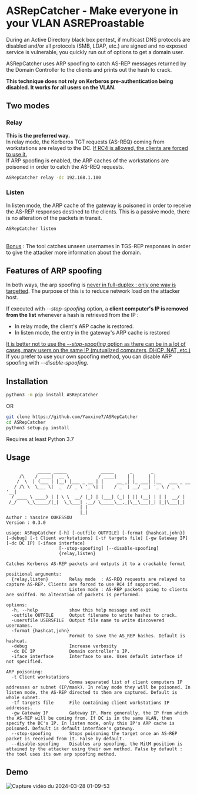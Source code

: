 # ASRepCatcher - Make everyone in your VLAN ASREProastable


During an Active Directory black box pentest, if multicast DNS protocols are disabled and/or all protocols (SMB, LDAP, etc.) are signed and no exposed service is vulnerable, you quickly run out of options to get a domain user.


ASRepCatcher uses ARP spoofing to catch AS-REP messages returned by the Domain Controller to the clients and prints out the hash to crack.

**This technique does not rely on Kerberos pre-authentication being disabled. It works for all users on the VLAN.**

## Two modes


### Relay

**This is the preferred way.**<br>
In relay mode, the Kerberos TGT requests (AS-REQ) coming from workstations are relayed to the DC. <ins>If RC4 is allowed, the clients are forced to use it.</ins><br>
If ARP spoofing is enabled, the ARP caches of the workstations are poisoned in order to catch the AS-REQ requests.

```bash
ASRepCatcher relay -dc 192.168.1.100
```
### Listen

In listen mode, the ARP cache of the gateway is poisoned in order to receive the AS-REP responses destined to the clients.
This is a passive mode, there is no alteration of the packets in transit.

```bash
ASRepCatcher listen
```
<br><ins>Bonus</ins> : The tool catches unseen usernames in TGS-REP responses in order to give the attacker more information about the domain.

## Features of ARP spoofing
In both ways, the arp spoofing is <ins>never in full-duplex : only one way is targetted</ins>. The purpose of this is to reduce network load on the attacker host.

If executed with *--stop-spoofing* option, a **client computer's IP is removed from the list** whenever a hash is retrieved from the IP :<br>
- In relay mode, the client's ARP cache is restored.
- In listen mode, the entry in the gateway's ARP cache is restored

<ins>It is better not to use the *--stop-spoofing* option as there can be in a lot of cases, many users on the same IP (mutualized computers, DHCP, NAT, etc.)</ins><br>
If you prefer to use your own spoofing method, you can disable ARP spoofing with *--disable-spoofing*.

## Installation

```bash
python3 -m pip install ASRepCatcher
```
OR
```bash
git clone https://github.com/Yaxxine7/ASRepCatcher
cd ASRepCatcher
python3 setup.py install
```
Requires at least Python 3.7
## Usage

```
            _____ _____             _____      _       _               
     /\    / ____|  __ \           / ____|    | |     | |              
    /  \  | (___ | |__) |___ _ __ | |     __ _| |_ ___| |__   ___ _ __ 
   / /\ \  \___ \|  _  // _ \ '_ \| |    / _` | __/ __| '_ \ / _ \ '__|
  / ____ \ ____) | | \ \  __/ |_) | |___| (_| | || (__| | | |  __/ |   
 /_/    \_\_____/|_|  \_\___| .__/ \_____\__,_|\__\___|_| |_|\___|_|   
                            | |                                        
                            |_|                                     
Author : Yassine OUKESSOU
Version : 0.3.0
                            
usage: ASRepCatcher [-h] [-outfile OUTFILE] [-format {hashcat,john}] [-debug] [-t Client workstations] [-tf targets file] [-gw Gateway IP] [-dc DC IP] [-iface interface]
                    [--stop-spoofing] [--disable-spoofing]
                    {relay,listen}

Catches Kerberos AS-REP packets and outputs it to a crackable format

positional arguments:
  {relay,listen}        Relay mode  : AS-REQ requests are relayed to capture AS-REP. Clients are forced to use RC4 if supported.
                        Listen mode : AS-REP packets going to clients are sniffed. No alteration of packets is performed.

options:
  -h, --help            show this help message and exit
  -outfile OUTFILE      Output filename to write hashes to crack.
  -usersfile USERSFILE  Output file name to write discovered usernames.
  -format {hashcat,john}
                        Format to save the AS_REP hashes. Default is hashcat.
  -debug                Increase verbosity
  -dc DC IP             Domain controller's IP.
  -iface interface      Interface to use. Uses default interface if not specified.

ARP poisoning:
  -t Client workstations
                        Comma separated list of client computers IP addresses or subnet (IP/mask). In relay mode they will be poisoned. In listen mode, the AS-REP directed to them are captured. Default is whole subnet.
  -tf targets file      File containing client workstations IP addresses.
  -gw Gateway IP        Gateway IP. More generally, the IP from which the AS-REP will be coming from. If DC is in the same VLAN, then specify the DC's IP. In listen mode, only this IP's ARP cache is poisoned. Default is default interface's gateway.
  --stop-spoofing       Stops poisoning the target once an AS-REP packet is received from it. False by default.
  --disable-spoofing    Disables arp spoofing, the MitM position is attained by the attacker using their own method. False by default : the tool uses its own arp spoofing method.
```
## Demo
![Capture vidéo du 2024-03-28 01-09-53](https://github.com/Yaxxine7/ASRepCatcher/assets/110096329/7364bfd6-345a-405d-b519-f2af3cc39a25)
